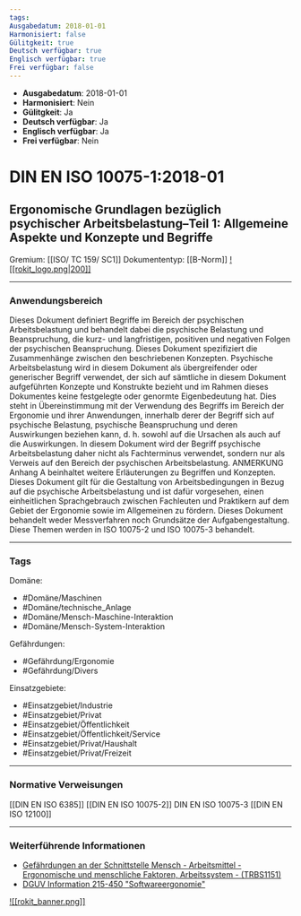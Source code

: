 ```yaml
---
tags:
Ausgabedatum: 2018-01-01
Harmonisiert: false
Gülitgkeit: true
Deutsch verfügbar: true
Englisch verfügbar: true
Frei verfügbar: false
---
```


- **Ausgabedatum**: 2018-01-01
- **Harmonisiert**: Nein
- **Gülitgkeit**: Ja
- **Deutsch verfügbar**: Ja
- **Englisch verfügbar**: Ja
- **Frei verfügbar**: Nein

# DIN EN ISO 10075-1:2018-01
## Ergonomische Grundlagen bezüglich psychischer Arbeitsbelastung–Teil 1: Allgemeine Aspekte und Konzepte und Begriffe

Gremium: [[ISO/ TC 159/ SC1]]
Dokumententyp: [[B-Norm]]
[![[rokit_logo.png|200]]](https://public-robots.de/)

***
### Anwendungsbereich
Dieses Dokument definiert Begriffe im Bereich der psychischen Arbeitsbelastung und behandelt dabei die psychische Belastung und Beanspruchung, die kurz- und langfristigen, positiven und negativen Folgen der psychischen Beanspruchung. Dieses Dokument spezifiziert die Zusammenhänge zwischen den beschriebenen Konzepten.
Psychische Arbeitsbelastung wird in diesem Dokument als übergreifender oder generischer Begriff verwendet, der sich auf sämtliche in diesem Dokument aufgeführten Konzepte und Konstrukte bezieht und im Rahmen dieses Dokumentes keine festgelegte oder genormte Eigenbedeutung hat. Dies steht in Übereinstimmung mit der Verwendung des Begriffs im Bereich der Ergonomie und ihrer Anwendungen, innerhalb derer der Begriff sich auf psychische Belastung, psychische Beanspruchung und deren Auswirkungen beziehen kann, d. h. sowohl auf die Ursachen als auch auf die Auswirkungen. In diesem Dokument wird der Begriff psychische Arbeitsbelastung daher nicht als Fachterminus verwendet, sondern
nur als Verweis auf den Bereich der psychischen Arbeitsbelastung.
ANMERKUNG Anhang A beinhaltet weitere Erläuterungen zu Begriffen und Konzepten.
Dieses Dokument gilt für die Gestaltung von Arbeitsbedingungen in Bezug auf die psychische Arbeitsbelastung und ist dafür vorgesehen, einen einheitlichen Sprachgebrauch zwischen Fachleuten und Praktikern auf dem Gebiet der Ergonomie sowie im Allgemeinen zu fördern.
Dieses Dokument behandelt weder Messverfahren noch Grundsätze der Aufgabengestaltung. Diese Themen werden in ISO 10075-2 und ISO 10075-3 behandelt.

***
### Tags

Domäne:
- #Domäne/Maschinen 
- #Domäne/technische_Anlage
- #Domäne/Mensch-Maschine-Interaktion
- #Domäne/Mensch-System-Interaktion

Gefährdungen:
- #Gefährdung/Ergonomie 
- #Gefährdung/Divers 

Einsatzgebiete:
- #Einsatzgebiet/Industrie 
- #Einsatzgebiet/Privat 
- #Einsatzgebiet/Öffentlichkeit 
- #Einsatzgebiet/Öffentlichkeit/Service
- #Einsatzgebiet/Privat/Haushalt
- #Einsatzgebiet/Privat/Freizeit

***
### Normative Verweisungen

[[DIN EN ISO 6385]]
[[DIN EN ISO 10075-2]]
DIN EN ISO 10075-3
[[DIN EN ISO 12100]]

***
### Weiterführende Informationen

- [Gefährdungen an der Schnittstelle Mensch - Arbeitsmittel - Ergonomische und menschliche Faktoren, Arbeitssystem - (TRBS1151)](https://www.baua.de/DE/Angebote/Regelwerk/TRBS/TRBS-1151) 
- [DGUV Information 215-450 "Softwareergonomie"](https://publikationen.dguv.de/regelwerk/dguv-informationen/3046/softwareergonomie)


[![[rokit_banner.png]]](https://public-robots.de/)
